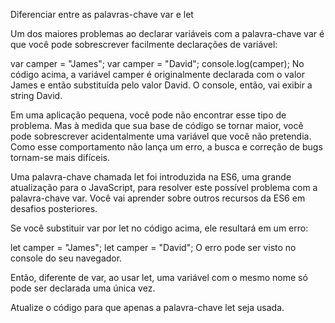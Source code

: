 Diferenciar entre as palavras-chave var e let

Um dos maiores problemas ao declarar variáveis com a palavra-chave var é que você pode sobrescrever facilmente declarações de variável:

var camper = "James";
var camper = "David";
console.log(camper);
No código acima, a variável camper é originalmente declarada com o valor James e então substituída pelo valor David. O console, então, vai exibir a string David.

Em uma aplicação pequena, você pode não encontrar esse tipo de problema. Mas à medida que sua base de código se tornar maior, você pode sobrescrever acidentalmente uma variável que você não pretendia. Como esse comportamento não lança um erro, a busca e correção de bugs tornam-se mais difíceis.

Uma palavra-chave chamada let foi introduzida na ES6, uma grande atualização para o JavaScript, para resolver este possível problema com a palavra-chave var. Você vai aprender sobre outros recursos da ES6 em desafios posteriores.

Se você substituir var por let no código acima, ele resultará em um erro:

let camper = "James";
let camper = "David";
O erro pode ser visto no console do seu navegador.

Então, diferente de var, ao usar let, uma variável com o mesmo nome só pode ser declarada uma única vez.

Atualize o código para que apenas a palavra-chave let seja usada.